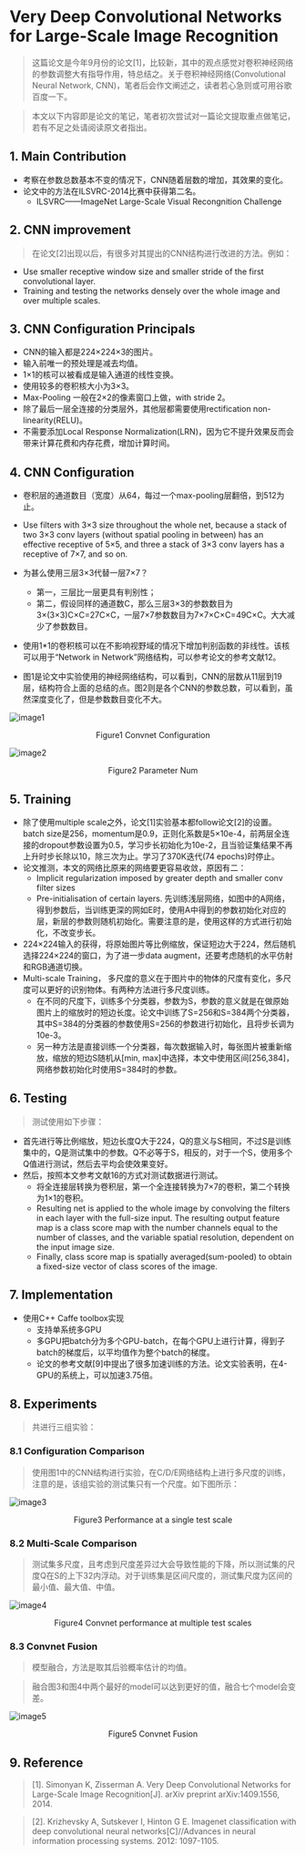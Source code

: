 # Very Deep Convolutional Networks for Large-Scale Image Recognition
> 这篇论文是今年9月份的论文[1]，比较新，其中的观点感觉对卷积神经网络的参数调整大有指导作用，特总结之。关于卷积神经网络(Convolutional Neural Network, CNN)，笔者后会作文阐述之，读者若心急则或可用谷歌百度一下。
> 本文以下内容即是论文的笔记，笔者初次尝试对一篇论文提取重点做笔记，若有不足之处请阅读原文者指出。
## 1. Main Contribution+ 考察在参数总数基本不变的情况下，CNN随着层数的增加，其效果的变化。+ 论文中的方法在ILSVRC-2014比赛中获得第二名。
 	+ ILSVRC——ImageNet Large-Scale Visual Recongnition Challenge
## 2. CNN improvement
> 在论文[2]出现以后，有很多对其提出的CNN结构进行改进的方法。例如：
+ Use smaller receptive window size and smaller stride of the first convolutional layer.+ Training and testing the networks densely over the whole image and over multiple scales.## 3. CNN Configuration Principals
+ CNN的输入都是224×224×3的图片。+ 输入前唯一的预处理是减去均值。+ 1×1的核可以被看成是输入通道的线性变换。+ 使用较多的卷积核大小为3×3。+ Max-Pooling 一般在2×2的像素窗口上做，with stride 2。+ 除了最后一层全连接的分类层外，其他层都需要使用rectification non-linearity(RELU)。+ 不需要添加Local Response Normalization(LRN)，因为它不提升效果反而会带来计算花费和内存花费，增加计算时间。
## 4. CNN Configuration+ 卷积层的通道数目（宽度）从64，每过一个max-pooling层翻倍，到512为止。+ Use filters with 3×3 size throughout the whole net, because a stack of two 3×3 conv layers (without spatial pooling in between) has an effective receptive of 5×5, and three a stack of 3×3 conv layers has a receptive of 7×7, and so on.+ 为甚么使用三层3×3代替一层7×7？ 	+ 第一，三层比一层更具有判别性；	+ 第二，假设同样的通道数C，那么三层3×3的参数数目为3×(3×3)C×C=27C×C，一层7×7参数数目为7×7×C×C=49C×C。大大减少了参数数目。+ 使用1*1的卷积核可以在不影响视野域的情况下增加判别函数的非线性。该核可以用于“Network in Network”网络结构，可以参考论文的参考文献12。
+ 图1是论文中实验使用的神经网络结构，可以看到，CNN的层数从11层到19层，结构符合上面的总结的点。图2则是各个CNN的参数总数，可以看到，虽然深度变化了，但是参数数目变化不大。 
![image1](https://raw.githubusercontent.com/stdcoutzyx/Blogs/master/papers/imgs/1-1.png)
<center>Figure1 Convnet Configuration</center>
![image2](https://raw.githubusercontent.com/stdcoutzyx/Blogs/master/papers/imgs/1-2.png)
<center>Figure2 Parameter Num</center>
	## 5. Training+ 除了使用multiple scale之外，论文[1]实验基本都follow论文[2]的设置。batch size是256，momentum是0.9，正则化系数是5×10e-4，前两层全连接的dropout参数设置为0.5，学习步长初始化为10e-2，且当验证集结果不再上升时步长除以10，除三次为止。学习了370K迭代(74 epochs)时停止。+ 论文推测，本文的网络比原来的网络要更容易收敛，原因有二：	+ Implicit regularization imposed by greater depth and smaller conv filter sizes		+ Pre-initialisation of certain layers. 先训练浅层网络，如图中的A网络，得到参数后，当训练更深的网如E时，使用A中得到的参数初始化对应的层，新层的参数则随机初始化。需要注意的是，使用这样的方式进行初始化，不改变步长。	+ 224×224输入的获得，将原始图片等比例缩放，保证短边大于224，然后随机选择224×224的窗口，为了进一步data augment，还要考虑随机的水平仿射和RGB通道切换。+ Multi-scale Training， 多尺度的意义在于图片中的物体的尺度有变化，多尺度可以更好的识别物体。有两种方法进行多尺度训练。	+ 在不同的尺度下，训练多个分类器，参数为S，参数的意义就是在做原始图片上的缩放时的短边长度。论文中训练了S=256和S=384两个分类器，其中S=384的分类器的参数使用S=256的参数进行初始化，且将步长调为10e-3。	+ 另一种方法是直接训练一个分类器，每次数据输入时，每张图片被重新缩放，缩放的短边S随机从[min, max]中选择，本文中使用区间[256,384]，网络参数初始化时使用S=384时的参数。
	## 6. Testing> 测试使用如下步骤：
+ 首先进行等比例缩放，短边长度Q大于224，Q的意义与S相同，不过S是训练集中的，Q是测试集中的参数。Q不必等于S，相反的，对于一个S，使用多个Q值进行测试，然后去平均会使效果变好。+ 然后，按照本文参考文献16的方式对测试数据进行测试。	+ 将全连接层转换为卷积层，第一个全连接转换为7×7的卷积，第二个转换为1×1的卷积。	+ Resulting net is applied to the whole image by convolving the filters in each layer with the full-size input. The resulting output feature map is a class score map with the number channels equal to the number of classes, and the variable spatial resolution, dependent on the input image size.	+ Finally, class score map is spatially averaged(sum-pooled) to obtain a fixed-size vector of class scores of the image.
	## 7. Implementation+ 使用C++ Caffe toolbox实现	+ 支持单系统多GPU	+ 多GPU把batch分为多个GPU-batch，在每个GPU上进行计算，得到子batch的梯度后，以平均值作为整个batch的梯度。	+ 论文的参考文献[9]中提出了很多加速训练的方法。论文实验表明，在4-GPU的系统上，可以加速3.75倍。
## 8. Experiments> 共进行三组实验：
### 8.1	Configuration Comparison> 使用图1中的CNN结构进行实验，在C/D/E网络结构上进行多尺度的训练，注意的是，该组实验的测试集只有一个尺度。如下图所示：
![image3](https://raw.githubusercontent.com/stdcoutzyx/Blogs/master/papers/imgs/1-3.png) <center>Figure3 Performance at a single test scale</center>
### 8.2	Multi-Scale Comparison> 测试集多尺度，且考虑到尺度差异过大会导致性能的下降，所以测试集的尺度Q在S的上下32内浮动。对于训练集是区间尺度的，测试集尺度为区间的最小值、最大值、中值。![image4](https://raw.githubusercontent.com/stdcoutzyx/Blogs/master/papers/imgs/1-4.png)
<center>Figure4 Convnet performance at multiple test scales</center>
### 8.3	Convnet Fusion> 模型融合，方法是取其后验概率估计的均值。
> 融合图3和图4中两个最好的model可以达到更好的值，融合七个model会变差。
![image5](https://raw.githubusercontent.com/stdcoutzyx/Blogs/master/papers/imgs/1-5.png)
<center>Figure5 Convnet Fusion</center> ## 9. Reference
> [1]. Simonyan K, Zisserman A. Very Deep Convolutional Networks for Large-Scale Image Recognition[J]. arXiv preprint arXiv:1409.1556, 2014.
> [2]. Krizhevsky A, Sutskever I, Hinton G E. Imagenet classification with deep convolutional neural networks[C]//Advances in neural information processing systems. 2012: 1097-1105.
